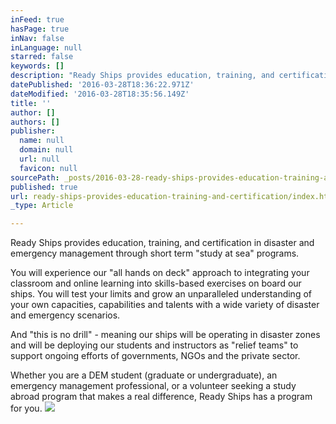 ```yaml
---
inFeed: true
hasPage: true
inNav: false
inLanguage: null
starred: false
keywords: []
description: "Ready Ships provides education, training, and certification in disaster and emergency management through short term \"study at sea\" programs. \_"
datePublished: '2016-03-28T18:36:22.971Z'
dateModified: '2016-03-28T18:35:56.149Z'
title: ''
author: []
authors: []
publisher:
  name: null
  domain: null
  url: null
  favicon: null
sourcePath: _posts/2016-03-28-ready-ships-provides-education-training-and-certification.md
published: true
url: ready-ships-provides-education-training-and-certification/index.html
_type: Article

---
```

Ready Ships provides education, training, and certification in disaster and emergency management through short term "study at sea" programs.  

You will experience our "all hands on deck" approach to integrating your classroom and online learning into skills-based exercises on board our ships.  You will test your limits and grow an unparalleled understanding of your own capacities, capabilities and talents with a wide variety of disaster and emergency scenarios. 

And "this is no drill" - meaning our ships will be operating in disaster zones and will be deploying our students and instructors as "relief teams" to support ongoing efforts of governments, NGOs and the private sector. 

Whether you are a DEM student (graduate or undergraduate), an emergency management professional, or a volunteer seeking a study abroad program that makes a real difference, Ready Ships has a program for you.
![](https://the-grid-user-content.s3-us-west-2.amazonaws.com/dec4ca0f-20b6-465a-b507-f38b02d448a0.jpg)